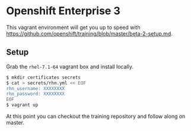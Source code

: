 Openshift Enterprise 3
======================

This vagrant environment will get you up to speed with https://github.com/openshift/training/blob/master/beta-2-setup.md.

Setup
-----

Grab the `rhel-7.1-64` vagrant box and install locally.

```bash
$ mkdir certificates secrets
$ cat > secrets/rhn.yml << EOF
rhn_username: XXXXXXXX
rhn_password: XXXXXXXX
EOF
$ vagrant up
```

At this point you can checkout the training repository and follow along on master.
